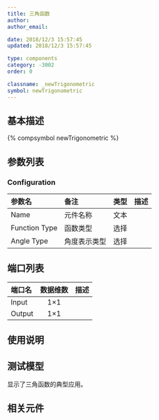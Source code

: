 ```yaml
---
title: 三角函数
author: 
author_email:

date: 2018/12/3 15:57:45
updated: 2018/12/3 15:57:45

type: components
category: -3002
order: 0

classname: _newTrigonometric
symbol: newTrigonometric
---
```

## 基本描述
{% compsymbol newTrigonometric %}

## 参数列表
### Configuration
| 参数名 | 备注 | 类型 | 描述 |
| :--- | :--- | :--: | :--- |
| Name | 元件名称 | 文本 |  |
| Function Type | 函数类型 | 选择 |  |
| Angle Type | 角度表示类型 | 选择 |  |


## 端口列表

| 端口名 | 数据维数 | 描述 |
| :--- | :--:  | :--- |
| Input | 1×1 | |                   
| Output | 1×1 | |                   

## 使用说明


## 测试模型
[<test name>](<test link>)显示了三角函数的典型应用。

## 相关元件


